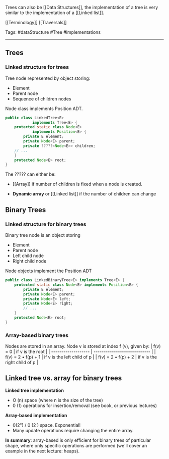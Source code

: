 Trees can also be [[Data Structures]], the implementation of a tree is very similar to the implementation of a [[Linked list]]. 

[[Terminology]] [[Traversals]] 

Tags: #dataStructure #Tree #implementations
___
## Trees
### Linked structure for trees
Tree node represented by object storing:
* Element
* Parent node
* Sequence of children nodes

Node class implements Position ADT.
```java
public class LinkedTree<E>
			implements Tree<E> {
	protected static class Node<E>
			implements Position<E> {
		private E element;
		private Node<E> parent;
		private ?????<Node<E>> children;
	// ...
	}
	protected Node<E> root;
}
```
The ????? can either be:
* [[Array]] if number of children is fixed when a node is created.
- **Dynamic array** or [[Linked list]] if the number of children can change

## Binary Trees
### Linked structure for binary trees
Binary tree node is an object storing
* Element
* Parent node
* Left child node
* Right child node

Node objects implement the Position ADT
```java
public class LinkedBinaryTree<E> implements Tree<E> {
	protected static class Node<E> implements Position<E> {
		private E element;
		private Node<E> parent;
		private Node<E> left;
		private Node<E> right;
		// ...
	}
	protected Node<E> root;
}
```

### Array-based binary trees
Nodes are stored in an array.
Node v is stored at index f (v), given by:
| f(v) = 0            | if v is the root             |
| ------------------- | ---------------------------- |
| f(v) = 2 • f(p) + 1 | if v is the left child of p  |
| f(v) = 2 • f(p) + 2 | if v is the right child of p |

## Linked tree vs. array for binary trees
**Linked tree implementation**
- O (n) space (where n is the size of the tree)
- 0 (1) operations for insertion/removal (see book, or previous lectures)

**Array-based implementation**
- 0(2") / 0 (2 ) space. Exponential!
- Many update operations require changing the entire array.

**In summary**: array-based is only efficient for binary trees of particular shape, where only specific operations are performed (we'll cover an example in the next lecture: heaps).





